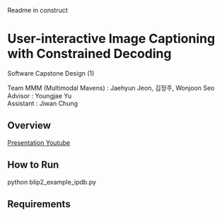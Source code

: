 Readme in construct

# User-interactive Image Captioning with Constrained Decoding

Software Capstone Design (1)

Team MMM (Multimodal Mavens) : Jaehyun Jeon, 김정주, Wonjoon Seo<br>
Advisor : Youngjae Yu<br>
Assistant : Jiwan Chung

## Overview
[Presentation Youtube](https://youtu.be/aw8SBIKU3_Y)

## How to Run

python blip2_example_ipdb.py

## Requirements

